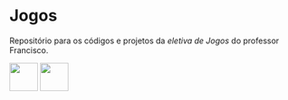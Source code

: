 # Jogos
Repositório para os códigos e projetos da *eletiva de Jogos* do professor Francisco.


<img src="https://cdn.simpleicons.org/c/00599C" width="50" height="50"/>

<img src="https://cdn.simpleicons.org/lua/2C2D72" width="50" height="50"/>

